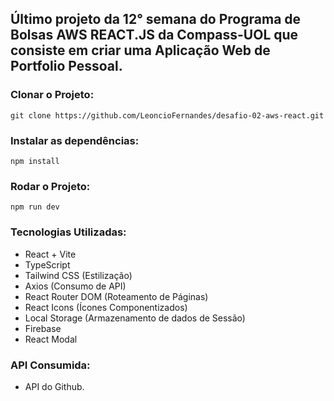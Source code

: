 ## Último projeto da 12° semana do Programa de Bolsas AWS REACT.JS da Compass-UOL que consiste em criar uma Aplicação Web de Portfolio Pessoal.

### Clonar o Projeto:
```
git clone https://github.com/LeoncioFernandes/desafio-02-aws-react.git
```

### Instalar as dependências:

```
npm install
```

### Rodar o Projeto:

```
npm run dev
```

### Tecnologias Utilizadas:

- React + Vite
- TypeScript
- Tailwind CSS (Estilização)
- Axios (Consumo de API)
- React Router DOM (Roteamento de Páginas)
- React Icons (Ícones Componentizados)
- Local Storage (Armazenamento de dados de Sessão)
- Firebase
- React Modal

### API Consumida:

- API do Github.



